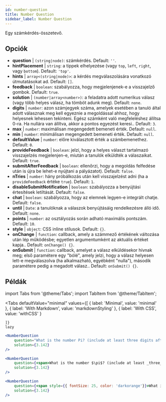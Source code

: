 ```yaml
---
id: number-question 
title: Number Question
sidebar_label: Number Question
---
```


Egy számkérdés-összetevő.

## Opciók

* __question__ | `(string|node)`: számkérdés. Default: `''`.
* __hintPlacement__ | `string`: a tippek elhelyezése (vagy `top`, `left`, `right`, vagy `bottom`). Default: `'top'`.
* __hints__ | `array<(string|node)>`: a kérdés megválaszolására vonatkozó útmutatásokat ad. Default: `[]`.
* __feedback__ | `boolean`: szabályozza, hogy megjelenjenek-e a visszajelző gombok. Default: `true`.
* __solution__ | `(number|array<number>)`: a feladatra adott numerikus válasz (vagy több helyes válasz, ha tömböt adunk meg). Default: `none`.
* __digits__ | `number`: azon számjegyek száma, amelyek esetében a tanuló által adott válasznak meg kell egyeznie a megoldással ahhoz, hogy helyesnek lehessen tekinteni. Egész számként való megfeleléshez állítsa 0-ra. Ha nullára van állítva, akkor a pontos egyezést keresi.. Default: `3`.
* __max__ | `number`: maximálisan megengedett bemeneti érték. Default: `null`.
* __min__ | `number`: minimálisan megengedett bemeneti érték. Default: `null`.
* __defaultValue__ | `number`: előre kiválasztott érték a számbemenethez. Default: `0`.
* __provideFeedback__ | `boolean`: jelzi, hogy a helyes választ tartalmazó visszajelzés megjelenjen-e, miután a tanulók elküldték a válaszaikat. Default: `true`.
* __submitAfterFeedback__ | `boolean`: ellenőrzi, hogy a megoldás felfedése után is újra be lehet-e nyújtani a pályázatot). Default: `false`.
* __nTries__ | `number`: hány próbálkozás után kell visszajelzést adni (ha a `provideFeedback` értéke `true`). Default: `1`.
* __disableSubmitNotification__ | `boolean`: szabályozza a benyújtási értesítések letiltását. Default: `false`.
* __chat__ | `boolean`: szabályozza, hogy az elemnek legyen-e integrált chatje. Default: `false`.
* __until__ | `Date`: a tanulóknak a válaszok benyújtásáig rendelkezésre álló idő. Default: `none`.
* __points__ | `number`: az osztályozás során adható maximális pontszám. Default: `10`.
* __style__ | `object`: CSS inline stílusok. Default: `{}`.
* __onChange__ | `function`: callback, amely a számmező értékének változása után lép működésbe; egyetlen argumentumként az aktuális értéket kapja.. Default: `onChange() {}`.
* __onSubmit__ | `function`: callback, amelyet a válasz elküldésekor hívnak meg; első paramétere egy "bólé", amely jelzi, hogy a válasz helyesen lett-e megválaszolva (ha alkalmazható, egyébként "nulla"), második paramétere pedig a megadott válasz.. Default: `onSubmit() {}`.


## Példák

import Tabs from '@theme/Tabs';
import TabItem from '@theme/TabItem';

<Tabs
    defaultValue="minimal"
    values={[
        { label: 'Minimal', value: 'minimal' },
        { label: 'With Markdown', value: 'markdownStyling' },
        { label: 'With CSS', value: 'withCSS' }
        
    ]}
    lazy
>

<TabItem value="minimal">

```jsx live
<NumberQuestion
    question="What is the number Pi? (include at least three digits after the decimal point)"
    solution={3.142}
/>
```
</TabItem>

<TabItem value="markdownStyling">

```jsx live
<NumberQuestion
    question={<span>What is the number $\pi$? (include at least _three_ digits after the decimal point)</span>}
    solution={3.142}
/>
```
</TabItem>

<TabItem value="withCSS">

```jsx live
<NumberQuestion
    question={<span style={{ fontSize: 25, color: 'darkorange'}}>What is the number PI - three digits after the period</span>}
    solution={3.142}
/>
```
</TabItem>

</Tabs>
